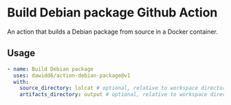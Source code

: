 # Build Debian package Github Action

An action that builds a Debian package from source in a Docker container.

## Usage

```yaml
- name: Build Debian package
  uses: dawidd6/action-debian-package@v1
  with:
    source_directory: lolcat # optional, relative to workspace directory
    artifacts_directory: output # optional, relative to workspace directory
```
